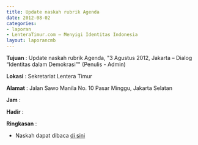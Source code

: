 ```yaml
---
title: Update naskah rubrik Agenda
date: 2012-08-02
categories:
- laporan
- LenteraTimur.com – Menyigi Identitas Indonesia
layout: laporancmb
---
```



**Tujuan** : Update naskah rubrik Agenda, "3 Agustus 2012, Jakarta – Dialog “Identitas dalam Demokrasi”" (Penulis - Admin)

**Lokasi** : Sekretariat Lentera Timur 

**Alamat** : Jalan Sawo Manila No. 10 Pasar Minggu, Jakarta Selatan

**Jam** : 

**Hadir** :  


**Ringkasan** : 
* Naskah dapat dibaca [di sini](http://www.lenteratimur.com/3-agustus-2012-jakarta-dialog-identitas-dalam-demokrasi/)
